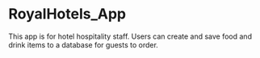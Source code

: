 # RoyalHotels_App
This app is for hotel hospitality staff.
Users can create and save food and drink items to a database for guests to order. 
